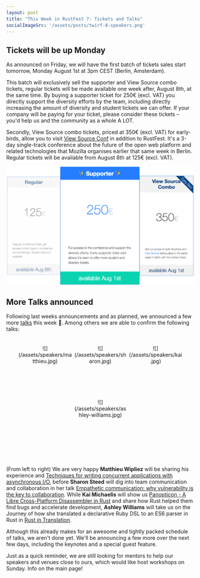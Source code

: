 ```yaml
---
layout: post
title: "This Week in RustFest 7: Tickets and Talks"
socialImageSrc: '/assets/posts/twirf-8-speakers.png'
---
```


## Tickets will be up Monday

As announced on Friday, we will have the first batch of tickets sales start tomorrow, Monday August 1st at 3pm CEST (Berlin, Amsterdam).

This batch will exclusively sell the supporter and View Source combo tickets, regular tickets will be made available one week after, August 8th, at the same time. By buying a supporter ticket for 250€ (excl. VAT) you directly support the diversity efforts by the team, including directly increasing the amount of diversity and student tickets we can offer. If your company will be paying for your ticket, please consider these tickets – you'd help us and the community as a whole A LOT.

Secondly, View Source combo tickets, priced at 350€ (excl. VAT) for early-birds, allow you to visit [View Source Conf](https://viewsourceconf.org/berlin-2016/) in addition to RustFest. It's a 3-day single-track conference about the future of the open web platform and related technologies that Mozilla organises earlier that same week in Berlin. Regular tickets will be available from August 8th at 125€ (excl. VAT).

![](/assets/posts/transparenttickets.png)

## More Talks announced

Following last weeks announcements and as planned, we announced a few more [talks](/talks/) this week 🎉. Among others we are able to confirm the following talks:

<div markdown="1" style="text-align: center; margin: 2.5em auto">
  <span style="height:15vw; width:15vw; display: inline-block; vertical-align: middle" markdown="1">![](/assets/speakers/matthieu.jpg)</span> <span style="height:15vw; width:15vw; display: inline-block; vertical-align: middle" markdown="1">![](/assets/speakers/sharon.jpg)</span> <span style="height:15vw; width:15vw; display: inline-block; vertical-align: middle" markdown="1">![](/assets/speakers/kai.jpg)</span> <span style="height:15vw; width:15vw; display: inline-block; vertical-align: middle" markdown="1">![](/assets/speakers/ashley-williams.jpg)</span>
</div>


(From left to right) We are very happy **Matthieu Wipliez** will be sharing his experience and [Techniques for writing concurrent applications with asynchronous I/O](/talks/#techniques-for-writing-concurrent-applications-with-asynchronous-i-o), before **Sharon Steed** will dig into team communication and collaboration in her talk [Empathetic communication: why vulnerability is the key to collaboration](/talks/#empathetic-communication-why-vulnerability-is-the-key-to-collaboration). While **Kai Michaelis** will show us [Panopticon - A Libre Cross-Platform Disassembler in Rust](/talks/#panopticon-a-libre-cross-platform-disassembler-in-rust) and share how Rust helped them find bugs and accelerate development, **Ashley Williams** will take us on the Journey of how she translated a declarative Ruby DSL to an ES6 parser in Rust in [Rust in Translation](/talks/#rust-in-translation).

Although this already makes for an awesome and tightly packed schedule of talks, we aren't done yet. We'll be announcing a few more over the next few days, including the keynotes and a special guest feature.

Just as a quick reminder, we are still looking for mentors to help our speakers and venues close to ours, which would like host workshops on Sunday. Info on the main page!
